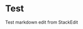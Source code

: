 # Test
 
 Test markdown edit from StackEdit

<!--stackedit_data:
eyJoaXN0b3J5IjpbNzE2MjMwNTgyXX0=
-->